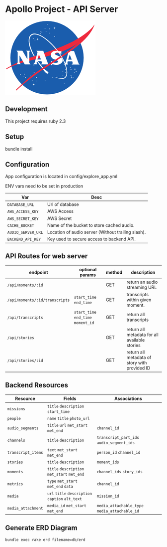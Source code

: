 # Apollo Project - API Server

![NASA](./NASA_logo.png?raw=true)

## Development

This project requires ruby 2.3

## Setup

bundle install

## Configuration
App configuration is located in config/explore_app.yml

ENV vars need to be set in production

| Var | Desc|
|-----|-----|
|`DATABASE_URL`|Url of database|
|`AWS_ACCESS_KEY`|AWS Access|
|`AWS_SECRET_KEY`|AWS Secret|
|`CACHE_BUCKET` |Name of the bucket to store cached audio.|
|`AUDIO_SERVER_URL`|Location of audio server (Without trailing slash).|
|`BACKEND_API_KEY`| Key used to secure access to backend API. |

## API Routes for web server

endpoint | optional params | method | description
--- | --- | --- | ---
`/api/moments/:id` | | GET | return an audio streaming URL
`/api/moments/:id/transcripts` | `start_time` `end_time` |GET | transcripts within given moment.
`/api/transcripts` | `start_time` `end_time` `moment_id` | GET | return all transcripts
`/api/stories` | | GET | return all metadata for all available stories
`/api/stories/:id` | | GET | return all metadata of story with provided ID


## Backend Resources

|Resource|Fields|Associations|
|------|-------|-------|
|`missions`|`title` `description` `start_time`||
|`people`|`name` `title` `photo_url`||
|`audio_segments`|`title` `url` `met_start` `met_end`|`channel_id`|
|`channels`|`title` `description`|`transcript_part_ids` `audio_segment_ids`|
|`transcript_items`|`text` `met_start` `met_end`|`person_id` `channel_id`|
|`stories`|`title` `description`|`moment_ids`|
|`moments`|`title` `description` `met_start` `met_end`|`channel_ids` `story_ids`|
|`metrics`|`type` `met_start` `met_end` `data`|`channel_id`|
|`media`|`url` `title` `description` `caption` `alt_text`| `mission_id`|
|`media_attachment`|`media_id` `met_start` `met_end`|`media_attachable_type` `media_attachable_id`|


## Generate ERD Diagram

```
bundle exec rake erd filename=db/erd
```
